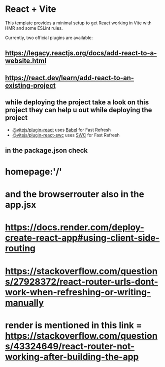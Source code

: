 # React + Vite

This template provides a minimal setup to get React working in Vite with HMR and some ESLint rules.

Currently, two official plugins are available:

## https://legacy.reactjs.org/docs/add-react-to-a-website.html
## https://react.dev/learn/add-react-to-an-existing-project  
## while deploying the project take a look on this project they can help u out while deploying the project

- [@vitejs/plugin-react](https://github.com/vitejs/vite-plugin-react/blob/main/packages/plugin-react/README.md) uses [Babel](https://babeljs.io/) for Fast Refresh
- [@vitejs/plugin-react-swc](https://github.com/vitejs/vite-plugin-react-swc) uses [SWC](https://swc.rs/) for Fast Refresh


## in the package.json check 
# homepage:'/'
# and the browserrouter also in the app.jsx
# https://docs.render.com/deploy-create-react-app#using-client-side-routing
# https://stackoverflow.com/questions/27928372/react-router-urls-dont-work-when-refreshing-or-writing-manually

# render is mentioned in this link = https://stackoverflow.com/questions/43324649/react-router-not-working-after-building-the-app